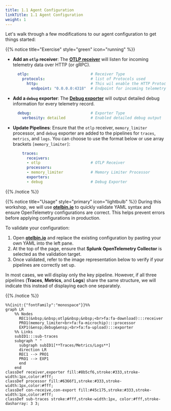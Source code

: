 ```yaml
---
title: 1.1 Agent Configuration
linkTitle: 1.1 Agent Configuration
weight: 1
---
```

Let's walk through a few modifications to our agent configuration to get things started:

{{% notice title="Exercise" style="green" icon="running" %}}

- **Add an `otlp` receiver**: The [**OTLP receiver**](https://docs.splunk.com/observability/en/gdi/opentelemetry/components/otlp-receiver.html) will listen for incoming telemetry data over HTTP (or gRPC).

  ```yaml
    otlp:                           # Receiver Type
      protocols:                    # list of Protocols used 
        http:                       # This wil enable the HTTP Protocol
          endpoint: "0.0.0.0:4318"  # Endpoint for incoming telemetry data
  ```

- **Add a `debug` exporter**: The [**Debug exporter**](https://github.com/open-telemetry/opentelemetry-collector/blob/main/exporter/debugexporter/README.md) will output detailed debug information for every telemetry record.

  ```yaml  
    debug:                          # Exporter Type
      verbosity: detailed           # Enabled detailed debug output
  ```

- **Update Pipelines**: Ensure that the `otlp` receiver, `memory_limiter` processor, and `debug` exporter are added to the pipelines for `traces`, `metrics`, and `logs`. You can choose to use the format below or use array brackets `[memory_limiter]`:

  ```yaml
      traces:
        receivers:
        - otlp                      # OTLP Receiver 
        processors:
        - memory_limiter            # Memory Limiter Processor  
        exporters:
        - debug                     # Debug Exporter
  ```

{{% /notice %}}

{{% notice title="Usage" style="primary" icon="lightbulb" %}}
During this workshop, we will use **[otelbin.io](https://www.otelbin.io/)** to quickly validate YAML syntax and ensure OpenTelemetry configurations are correct. This helps prevent errors before applying configurations in production.

To validate your configuration:

1. Open **[otelbin.io](https://www.otelbin.io/)** and replace the existing configuration by pasting your own YAML into the left pane.
2. At the top of the page, ensure that **Splunk OpenTelemetry Collector** is selected as the validation target.
3. Once validated, refer to the image representation below to verify if your pipelines are correctly set up.

In most cases, we will display only the key pipeline. However, if all three pipelines (**Traces**, **Metrics**, and **Logs**) share the same structure, we will indicate this instead of displaying each one separately.

{{% /notice %}}

```mermaid
%%{init:{"fontFamily":"monospace"}}%%
graph LR
    %% Nodes
      REC1(&nbsp;&nbsp;otlp&nbsp;&nbsp;<br>fa:fa-download):::receiver
      PRO1(memory_limiter<br>fa:fa-microchip):::processor
      EXP1(&ensp;debug&ensp;<br>fa:fa-upload):::exporter
    %% Links
    subID1:::sub-traces
    subgraph " "
      subgraph subID1[**Traces/Metrics/Logs**]
      direction LR
      REC1 --> PRO1
      PRO1 --> EXP1
      end
    end
classDef receiver,exporter fill:#8b5cf6,stroke:#333,stroke-width:1px,color:#fff;
classDef processor fill:#6366f1,stroke:#333,stroke-width:1px,color:#fff;
classDef con-receive,con-export fill:#45c175,stroke:#333,stroke-width:1px,color:#fff;
classDef sub-traces stroke:#fff,stroke-width:1px, color:#fff,stroke-dasharray: 3 3;
```

